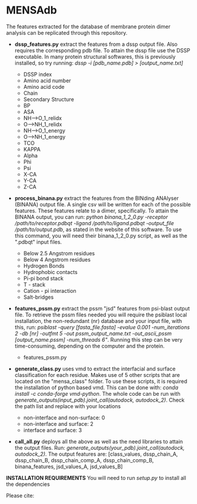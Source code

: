 # MENSAdb
The features extracted for the database of membrane protein dimer analysis can be replicated through this repository.

- **dssp_features.py** extract the features from a dssp output file. Also requires the corresponding pdb file. To attain the dssp file use the DSSP executable. In many protein structural softwares, this is previously installed, so try running: *dssp -i [pdb_name.pdb] > [output_name.txt]*
	
	- DSSP index 
    - Amino acid number
    - Amino acid code
    - Chain 
    - Secondary Structure
    - BP
    - ASA
    - NH-->O_1_relidx 
    - O-->NH_1_relidx 
    - NH-->O_1_energy 
    - O-->NH_1_energy 
    - TCO 
    - KAPPA 
    - Alpha 
    - Phi 
    - Psi 
    - X-CA
    - Y-CA
    - Z-CA

- **process_binana.py** extract the features from the BINding ANAlyser (BINANA) output file. A single csv will be written for each of the possible features. These features relate to a dimer, specifically. To attain the BINANA output, you can run: *python binana_1_2_0.py -receptor /path/to/receptor.pdbqt -ligand /path/to/ligand.pdbqt -output_file /path/to/output.pdb*, as stated in the website of this software. To use this command, you will need their binana_1_2_0.py script, as well as the ".pdbqt" input files.

	- Below 2.5 Angstrom residues
	- Below 4 Angstrom residues
	- Hydrogen Bonds
	- Hydrophobic contacts
	- Pi-pi bond stack
	- T - stack
	- Cation - pi interaction
	- Salt-bridges

- **features_pssm.py** extract the pssm "jsd" features from psi-blast output file. To retrieve the pssm files needed you will require the psiblast local installation, the non-redundant (nr) database and your input file, with this, run: *psiblast -query [fasta_file.fasta] -evalue 0.001 -num_iterations 2 -db [nr] -outfmt 5 -out pssm_output_name.txt -out_ascii_pssm [output_name.pssm] -num_threads 6"*. Running this step can be very time-consuming, depending on the computer and the protein. 

	- features_pssm.py

- **generate_class.py** uses vmd to extract the interfacial and surface classification for each residue. Makes use of 5 other scripts that are located on the "mensa_class" folder. To use these scripts, it is required the installation of python based vmd. This can be done with: *conda install -c conda-forge vmd-python*. The whole code can be run with *generate_outputs(input_pdb).joint_call(autodock, autodock_2)*. Check the path list and replace with your locations
	
	- non-interface and non-surface: 0
	- non-interface and surface: 2
	- interface and surface: 3
- **call_all.py** deploys all the above as well as the need libraries to attain the output files. Run: *generate_outputs(your_pdb).joint_call(autodock, autodock_2)*. The output features are: [class_values, dssp_chain_A, dssp_chain_B, dssp_chain_comp_A, dssp_chain_comp_B, binana_features, jsd_values_A, jsd_values_B]


**INSTALLATION REQUIREMENTS**
You will need to run *setup.py* to install all the dependencies

Please cite:
